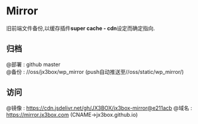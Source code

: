 # Mirror
旧前端文件备份,以缓存插件**super cache - cdn**设定而确定指向.

## 归档
@部署 : github master  
@备份 : //oss/jx3box/wp_mirror (push自动推送至//oss/static/wp_mirror/)

## 访问
@镜像 : https://cdn.jsdelivr.net/gh/JX3BOX/jx3box-mirror@e211acb 
@域名 : https://mirror.jx3box.com (CNAME->jx3box.github.io)


